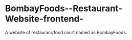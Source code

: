 # BombayFoods--Restaurant-Website-frontend-
A website of restauranr/food court named as BombayFoods.
